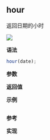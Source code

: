 ## hour

返回日期的小时

![](https://img.shields.io/badge/-Date-blue)

**语法**

```js
hour(date);
```

**参数**

**返回值**

**示例**

```js

```

**参考**

**实现**

<CodeSwitcher :languages="{ln:'Langnang',lo:'Lodash',un:'Underscore'}">
<template v-slot:ln>

</template>
<template v-slot:lo>

</template>
<template v-slot:un>

</template>
</CodeSwitcher>
